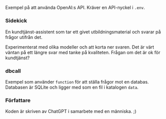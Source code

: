 
##

Exempel på att använda OpenAI:s API. 
Kräver en API-nyckel i `.env`.

### Sidekick

En kundtjänst-assistent som tar ett givet utbildningsmaterial och svarar på frågor utifrån det. 

Experimenterat med olika modeller och att korta ner svaren. Det är värt väntan på ett längre svar med tanke på kvaliteten. Frågan om det är ok för kundtjänst?

### dbcall

Exempel som använder `function` för att ställa frågor mot en
databas. Databasen är SQLite och ligger med som en fil i 
katalogen `data`.

### Författare

Koden är skriven av ChatGPT i samarbete med en människa. ;)
